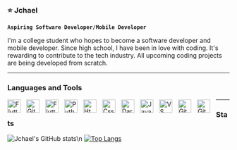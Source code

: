 ### ⭐ Jchael 


**`Aspiring Software Developer/Mobile Developer`**

I'm a college student who hopes to become a software developer and mobile developer. Since high school, I have been in love with coding. It's rewarding to contribute to the tech industry. All upcoming coding projects are being developed from scratch. 

---
### Languages and Tools 

<img align="left" alt="Flutter" width="30px" style="padding-right: 10px;" src="https://cdn.jsdelivr.net/gh/devicons/devicon/icons/flutter/flutter-original.svg" />
<img align="left" alt="Github" width="30px" style="padding-right: 10px;" src="https://cdn.jsdelivr.net/gh/devicons/devicon/icons/react/react-original.svg" />
<img align="left" alt="Flutter" width="30px" style="padding-right: 10px;" src="https://cdn.jsdelivr.net/gh/devicons/devicon/icons/javascript/javascript-original.svg" />
<img align="left" alt="Python" width="30px" style="padding-right: 10px;" src="https://cdn.jsdelivr.net/gh/devicons/devicon/icons/python/python-original.svg" />
<img align="left" alt="Html" width="30px" style="padding-right: 10px;" src="https://cdn.jsdelivr.net/gh/devicons/devicon/icons/html5/html5-original.svg" />
<img align="left" alt="Css" width="30px" style="padding-right: 10px;" src="https://cdn.jsdelivr.net/gh/devicons/devicon/icons/css3/css3-original.svg" />
<img align="left" alt="Dart" width="30px" style="padding-right: 10px;" src="https://cdn.jsdelivr.net/gh/devicons/devicon/icons/dart/dart-original.svg" />
<img align="left" alt="Java" width="30px" style="padding-right: 10px;" src="https://cdn.jsdelivr.net/gh/devicons/devicon/icons/java/java-original.svg" />
<img align="left" alt="VS Code" width="30px" style="padding-right: 10px;" src="https://cdn.jsdelivr.net/gh/devicons/devicon/icons/vscode/vscode-original.svg" />
<img align="left" alt="Git" width="30px" style="padding-right: 10px;" src="https://cdn.jsdelivr.net/gh/devicons/devicon/icons/git/git-original.svg" />
<img align="left" alt="Github" width="30px" style="padding-right: 10px;" src="https://cdn.jsdelivr.net/gh/devicons/devicon/icons/github/github-original.svg" />


---
### Stats


![Jchael's GitHub stats](https://github-readme-stats.vercel.app/api?username=Jchael12&show_icons=true&theme=nightowl)\n
[![Top Langs](https://github-readme-stats.vercel.app/api/top-langs/?username=Jchael12&layout=compact)](https://github.com/anuraghazra/github-readme-stats)
